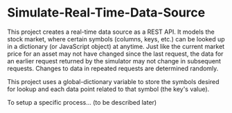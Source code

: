 # Simulate-Real-Time-Data-Source
This project creates a real-time data source as a REST API. It models the stock market, where certain symbols (columns, keys, etc.) can be looked up in a dictionary (or JavaScript object) at anytime. Just like the current market price for an asset may not have changed since the last request, the data for an earlier request returned by the simulator may not change in subsequent requests. Changes to data in repeated requests are determined randomly.

This project uses a global-dictionary variable to store the symbols desired for lookup and each data point related to that symbol (the key's value). 

To setup a specific process... (to be described later)
